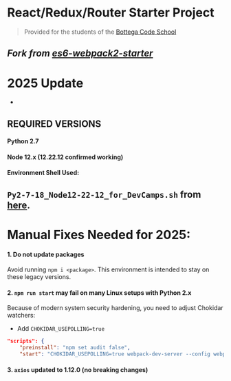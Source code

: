 # React/Redux/Router Starter Project

> Provided for the students of the [Bottega Code School](https://bottega.tech/)

*Fork from [es6-webpack2-starter](https://github.com/micooz/es6-webpack2-starter)*
---
# 2025 Update
-
## REQUIRED VERSIONS
#### Python 2.7
#### Node 12.x (12.22.12 confirmed working)

#### Environment Shell Used:
`Py2-7-18_Node12-22-12_for_DevCamps.sh` from [here](https://github.com/alexandrglm/easyenv/tree/7b5d9a1e2ac1f7d36efd2be5f3c32d7d7498129f/Old-React-for_DevCamp-Courses).
---
# Manual Fixes Needed for 2025:

#### 1. Do not update packages
Avoid running `npm i <package>`. This environment is intended to stay on these legacy versions.

#### 2. `npm run start` may fail on many Linux setups with Python 2.x
Because of modern system security hardening, you need to adjust Chokidar watchers:
- Add `CHOKIDAR_USEPOLLING=true`

```json
"scripts": {
    "preinstall": "npm set audit false",
    "start": "CHOKIDAR_USEPOLLING=true webpack-dev-server --config webpack/dev.config.js --watch",
```

#### 3. `axios` updated to 1.12.0 (no breaking changes)

